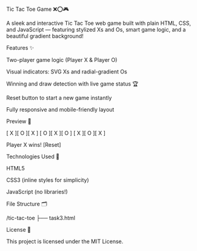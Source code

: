 Tic Tac Toe Game ❌⭕️🎮

A sleek and interactive Tic Tac Toe web game built with plain HTML, CSS, and JavaScript — featuring stylized Xs and Os, smart game logic, and a beautiful gradient background!

Features ✨

Two-player game logic (Player X & Player O)

Visual indicators: SVG Xs and radial-gradient Os

Winning and draw detection with live game status 🏆

Reset button to start a new game instantly

Fully responsive and mobile-friendly layout


Preview 📸

[  X  ][  O  ][  X  ]
[  O  ][  X  ][  O  ]
[  X  ][  O  ][  X  ]

Player X wins!
[Reset]


Technologies Used 🧰

HTML5

CSS3 (inline styles for simplicity)

JavaScript (no libraries!)


File Structure 🗂️

/tic-tac-toe
├── task3.html

License 📄

This project is licensed under the MIT License.
